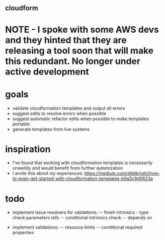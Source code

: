 ## cloudform

# NOTE - I spoke with some AWS devs and they hinted that they are releasing a tool soon that will make this redundant. No longer under active development

# goals
- validate cloudformation templates and output all errors
- suggest edits to resolve errors when possible
- suggest automatic refactor edits when possible to make templates portable
- generate templates from live systems

# inspiration
- I've found that working with cloudformation templates is necessarily unweildy and would benefit from further automization
- I wrote this about my experiences: https://medium.com/@btbright/how-to-even-get-started-with-cloudformation-templates-b9a2c9d0623a

# todo

- implement issue resolvers for validations:
-- finish intrinsics - type check parameters refs
-- conditional intrinsics check
-- depends on

- implement validations:
-- resource limits
-- conditional required properties
